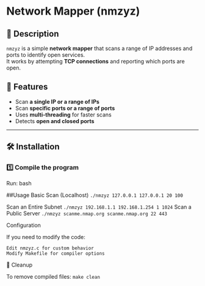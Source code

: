 # Network Mapper (nmzyz)

## 📌 Description
`nmzyz` is a simple **network mapper** that scans a range of IP addresses and ports to identify open services.  
It works by attempting **TCP connections** and reporting which ports are open.  

## 🚀 Features
- Scan **a single IP or a range of IPs**  
- Scan **specific ports or a range of ports**  
- Uses **multi-threading** for faster scans  
- Detects **open and closed ports**  

---

## 🛠️ Installation
### **1️⃣ Compile the program**
Run:
  bash


##Usage
Basic Scan (Localhost)
  `./nmzyz 127.0.0.1 127.0.0.1 20 100`

Scan an Entire Subnet
  `./nmzyz 192.168.1.1 192.168.1.254 1 1024`
Scan a Public Server
  `./nmzyz scanme.nmap.org scanme.nmap.org 22 443`

Configuration

If you need to modify the code:

    Edit nmzyz.c for custom behavior
    Modify Makefile for compiler options

🧹 Cleanup

To remove compiled files:
  `make clean`



